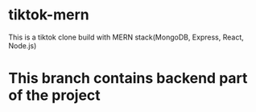 # tiktok-mern
This is a tiktok clone build with MERN stack(MongoDB, Express, React, Node.js)

# This branch contains backend part of the project
